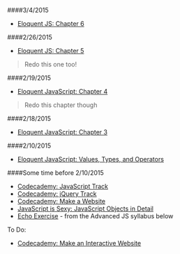 ####3/4/2015
+ [Eloquent JS: Chapter 6](http://eloquentjavascript.net/06_object.html)


####2/26/2015
+ [Eloquent JS: Chapter 5](http://eloquentjavascript.net/05_higher_order.html)
> Redo this one too!

####2/19/2015
+ [Eloquent JavaScript: Chapter 4](http://eloquentjavascript.net/04_data.html)
> Redo this chapter though

####2/18/2015
+ [Eloquent JavaScript: Chapter 3](http://eloquentjavascript.net/03_functions.html)

####2/10/2015
+ [Eloquent JavaScript: Values, Types, and Operators](http://eloquentjavascript.net/01_values.html)


####Some time before 2/10/2015
+ [Codecademy: JavaScript Track](http://www.codecademy.com/en/tracks/javascript)
+ [Codecademy: jQuery Track](http://www.codecademy.com/en/tracks/jquery)
+ [Codecademy: Make a Website](http://www.codecademy.com/skills/make-a-website)
+ [JavaScript is Sexy: JavaScript Objects in Detail](http://javascriptissexy.com/javascript-objects-in-detail/)
+ [Echo Exercise](https://github.com/advanced-js/echo) - from the Advanced JS syllabus below

To Do:
+ [Codecademy: Make an Interactive Website](http://www.codecademy.com/skills/make-an-interactive-website)
